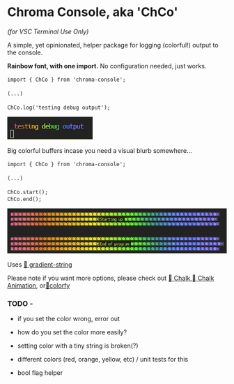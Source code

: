 # Chroma Console, aka 'ChCo' 

_(for VSC Terminal Use Only)_

A simple, yet opinionated, helper package for logging (colorful!) output to the console.


**Rainbow font, with one import.** No configuration needed, just works.

```
import { ChCo } from 'chroma-console';

(...)

ChCo.log('testing debug output');
```

![Screenshot.](TestingOutput.png)



Big colorful buffers incase you need a visual blurb somewhere...
```
import { ChCo } from 'chroma-console';

(...)

ChCo.start();
ChCo.end();
```
![Screenshot.](TestingOutput2.png)


Uses [🔗 gradient-string](https://github.com/bokub/gradient-string)

Please note if you want more options, please check out [🔗 Chalk](https://github.com/chalk/chalk),[🔗 Chalk Animation](https://github.com/bokub/chalk-animation), or[🔗colorfy](https://github.com/kippisone/colorfy)


### TODO -


* if you set the color wrong, error out
* how do you set the color more easily?

* setting color with a tiny string is broken(?)
* different colors (red, orange, yellow, etc) / unit tests for this
* bool flag helper

